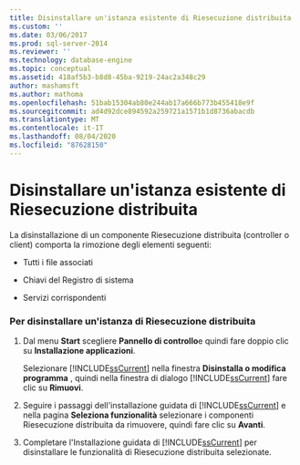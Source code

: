 ```yaml
---
title: Disinstallare un'istanza esistente di Riesecuzione distribuita | Microsoft Docs
ms.custom: ''
ms.date: 03/06/2017
ms.prod: sql-server-2014
ms.reviewer: ''
ms.technology: database-engine
ms.topic: conceptual
ms.assetid: 418af5b3-b8d8-45ba-9219-24ac2a348c29
author: mashamsft
ms.author: mathoma
ms.openlocfilehash: 51bab15304ab80e244ab17a666b773b455418e9f
ms.sourcegitcommit: ad4d92dce894592a259721a1571b1d8736abacdb
ms.translationtype: MT
ms.contentlocale: it-IT
ms.lasthandoff: 08/04/2020
ms.locfileid: "87628150"
---
```

# <a name="uninstall-an-existing-instance-of-distributed-replay"></a>Disinstallare un'istanza esistente di Riesecuzione distribuita
  La disinstallazione di un componente Riesecuzione distribuita (controller o client) comporta la rimozione degli elementi seguenti:  
  
-   Tutti i file associati  
  
-   Chiavi del Registro di sistema  
  
-   Servizi corrispondenti  
  
### <a name="to-uninstall-an-instance-of-distributed-replay"></a>Per disinstallare un'istanza di Riesecuzione distribuita  
  
1.  Dal menu **Start** scegliere **Pannello di controllo**e quindi fare doppio clic su **Installazione applicazioni**.  
  
     Selezionare [!INCLUDE[ssCurrent](../../includes/sscurrent-md.md)] nella finestra **Disinstalla o modifica programma** , quindi nella finestra di dialogo [!INCLUDE[ssCurrent](../../includes/sscurrent-md.md)] fare clic su **Rimuovi**.  
  
2.  Seguire i passaggi dell'installazione guidata di [!INCLUDE[ssCurrent](../../includes/sscurrent-md.md)] e nella pagina **Seleziona funzionalità** selezionare i componenti Riesecuzione distribuita da rimuovere, quindi fare clic su **Avanti**.  
  
3.  Completare l'Installazione guidata di [!INCLUDE[ssCurrent](../../includes/sscurrent-md.md)] per disinstallare le funzionalità di Riesecuzione distribuita selezionate.  
  
  

